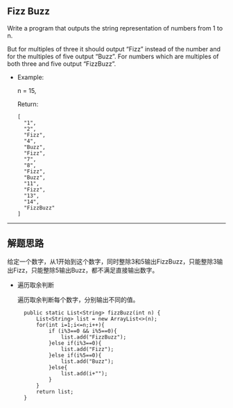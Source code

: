 ## Fizz Buzz

Write a program that outputs the string representation of numbers from 1 to n.

But for multiples of three it should output “Fizz” instead of the number and for the multiples of five output “Buzz”. For numbers which are multiples of both three and five output “FizzBuzz”.

- Example:

  n = 15,

  Return:
  ```
  [
    "1",
    "2",
    "Fizz",
    "4",
    "Buzz",
    "Fizz",
    "7",
    "8",
    "Fizz",
    "Buzz",
    "11",
    "Fizz",
    "13",
    "14",
    "FizzBuzz"
  ]
  ```
---

## 解题思路

给定一个数字，从1开始到这个数字，同时整除3和5输出FizzBuzz，只能整除3输出Fizz，只能整除5输出Buzz，都不满足直接输出数字。

- 遍历取余判断

  遍历取余判断每个数字，分别输出不同的值。

  ```
    public static List<String> fizzBuzz(int n) {
        List<String> list = new ArrayList<>(n);
        for(int i=1;i<=n;i++){
            if (i%3==0 && i%5==0){
                list.add("FizzBuzz");
            }else if(i%3==0){
                list.add("Fizz");
            }else if(i%5==0){
                list.add("Buzz");
            }else{
                list.add(i+"");
            }
        }
        return list;
    }
  ```